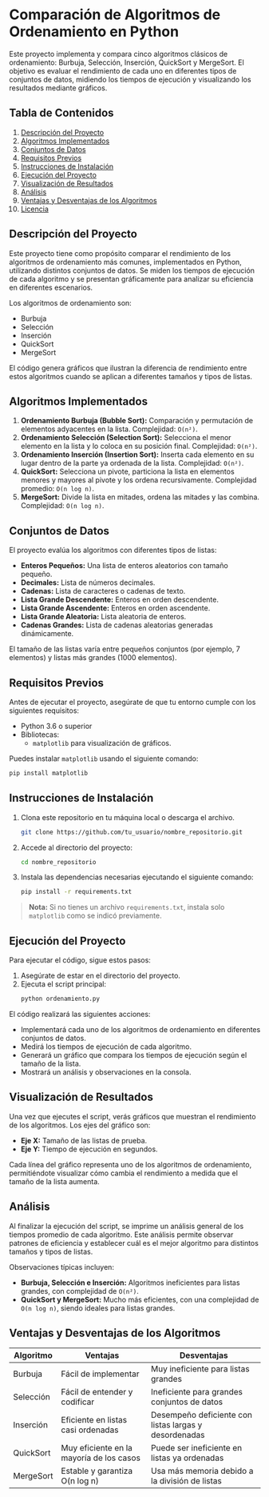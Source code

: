 # **Comparación de Algoritmos de Ordenamiento en Python**

Este proyecto implementa y compara cinco algoritmos clásicos de ordenamiento: Burbuja, Selección, Inserción, QuickSort y MergeSort. El objetivo es evaluar el rendimiento de cada uno en diferentes tipos de conjuntos de datos, midiendo los tiempos de ejecución y visualizando los resultados mediante gráficos.

## **Tabla de Contenidos**
1. [Descripción del Proyecto](#descripción-del-proyecto)
2. [Algoritmos Implementados](#algoritmos-implementados)
3. [Conjuntos de Datos](#conjuntos-de-datos)
4. [Requisitos Previos](#requisitos-previos)
5. [Instrucciones de Instalación](#instrucciones-de-instalación)
6. [Ejecución del Proyecto](#ejecución-del-proyecto)
7. [Visualización de Resultados](#visualización-de-resultados)
8. [Análisis](#análisis)
9. [Ventajas y Desventajas de los Algoritmos](#ventajas-y-desventajas-de-los-algoritmos)
10. [Licencia](#licencia)

## **Descripción del Proyecto**
Este proyecto tiene como propósito comparar el rendimiento de los algoritmos de ordenamiento más comunes, implementados en Python, utilizando distintos conjuntos de datos. Se miden los tiempos de ejecución de cada algoritmo y se presentan gráficamente para analizar su eficiencia en diferentes escenarios.

Los algoritmos de ordenamiento son:
- Burbuja
- Selección
- Inserción
- QuickSort
- MergeSort

El código genera gráficos que ilustran la diferencia de rendimiento entre estos algoritmos cuando se aplican a diferentes tamaños y tipos de listas.

## **Algoritmos Implementados**
1. **Ordenamiento Burbuja (Bubble Sort):** Comparación y permutación de elementos adyacentes en la lista. Complejidad: `O(n²)`.
2. **Ordenamiento Selección (Selection Sort):** Selecciona el menor elemento en la lista y lo coloca en su posición final. Complejidad: `O(n²)`.
3. **Ordenamiento Inserción (Insertion Sort):** Inserta cada elemento en su lugar dentro de la parte ya ordenada de la lista. Complejidad: `O(n²)`.
4. **QuickSort:** Selecciona un pivote, particiona la lista en elementos menores y mayores al pivote y los ordena recursivamente. Complejidad promedio: `O(n log n)`.
5. **MergeSort:** Divide la lista en mitades, ordena las mitades y las combina. Complejidad: `O(n log n)`.

## **Conjuntos de Datos**
El proyecto evalúa los algoritmos con diferentes tipos de listas:
- **Enteros Pequeños:** Una lista de enteros aleatorios con tamaño pequeño.
- **Decimales:** Lista de números decimales.
- **Cadenas:** Lista de caracteres o cadenas de texto.
- **Lista Grande Descendente:** Enteros en orden descendente.
- **Lista Grande Ascendente:** Enteros en orden ascendente.
- **Lista Grande Aleatoria:** Lista aleatoria de enteros.
- **Cadenas Grandes:** Lista de cadenas aleatorias generadas dinámicamente.

El tamaño de las listas varía entre pequeños conjuntos (por ejemplo, 7 elementos) y listas más grandes (1000 elementos).

## **Requisitos Previos**
Antes de ejecutar el proyecto, asegúrate de que tu entorno cumple con los siguientes requisitos:
- Python 3.6 o superior
- Bibliotecas:
  - `matplotlib` para visualización de gráficos.

Puedes instalar `matplotlib` usando el siguiente comando:
```bash
pip install matplotlib
```

## **Instrucciones de Instalación**
1. Clona este repositorio en tu máquina local o descarga el archivo.
    ```bash
    git clone https://github.com/tu_usuario/nombre_repositorio.git
    ```
2. Accede al directorio del proyecto:
    ```bash
    cd nombre_repositorio
    ```

3. Instala las dependencias necesarias ejecutando el siguiente comando:
    ```bash
    pip install -r requirements.txt
    ```

> **Nota:** Si no tienes un archivo `requirements.txt`, instala solo `matplotlib` como se indicó previamente.

## **Ejecución del Proyecto**
Para ejecutar el código, sigue estos pasos:

1. Asegúrate de estar en el directorio del proyecto.
2. Ejecuta el script principal:
    ```bash
    python ordenamiento.py
    ```

El código realizará las siguientes acciones:
- Implementará cada uno de los algoritmos de ordenamiento en diferentes conjuntos de datos.
- Medirá los tiempos de ejecución de cada algoritmo.
- Generará un gráfico que compara los tiempos de ejecución según el tamaño de la lista.
- Mostrará un análisis y observaciones en la consola.

## **Visualización de Resultados**
Una vez que ejecutes el script, verás gráficos que muestran el rendimiento de los algoritmos. Los ejes del gráfico son:

- **Eje X:** Tamaño de las listas de prueba.
- **Eje Y:** Tiempo de ejecución en segundos.

Cada línea del gráfico representa uno de los algoritmos de ordenamiento, permitiéndote visualizar cómo cambia el rendimiento a medida que el tamaño de la lista aumenta.

## **Análisis**
Al finalizar la ejecución del script, se imprime un análisis general de los tiempos promedio de cada algoritmo. Este análisis permite observar patrones de eficiencia y establecer cuál es el mejor algoritmo para distintos tamaños y tipos de listas.

Observaciones típicas incluyen:
- **Burbuja, Selección e Inserción:** Algoritmos ineficientes para listas grandes, con complejidad de `O(n²)`.
- **QuickSort y MergeSort:** Mucho más eficientes, con una complejidad de `O(n log n)`, siendo ideales para listas grandes.

## **Ventajas y Desventajas de los Algoritmos**

| Algoritmo        | Ventajas                                                | Desventajas                                           |
|------------------|---------------------------------------------------------|-------------------------------------------------------|
| Burbuja          | Fácil de implementar                                    | Muy ineficiente para listas grandes                   |
| Selección        | Fácil de entender y codificar                           | Ineficiente para grandes conjuntos de datos           |
| Inserción        | Eficiente en listas casi ordenadas                      | Desempeño deficiente con listas largas y desordenadas |
| QuickSort        | Muy eficiente en la mayoría de los casos                | Puede ser ineficiente en listas ya ordenadas          |
| MergeSort        | Estable y garantiza O(n log n)                          | Usa más memoria debido a la división de listas        |
